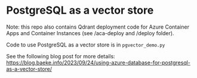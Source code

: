 # PostgreSQL as a vector store

Note: this repo also contains Qdrant deployment code for Azure Container Apps and Container Instances (see /aca-deploy and /deploy folder).

Code to use PostgreSQL as a vector store is in `pgvector_demo.py`

See the following blog post for more details: https://blog.baeke.info/2023/09/24/using-azure-database-for-postgresql-as-a-vector-store/
